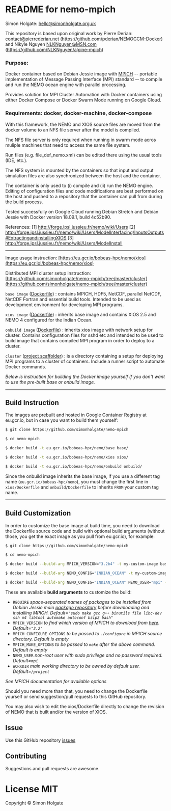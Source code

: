 # README for nemo-mpich
Simon Holgate: <hello@simonholgate.org.uk>

This repository is based upon original work by Pierre Derian: 
<contact@pierrederian.net> (https://github.com/pderian/NEMOGCM-Docker)
and Nikyle Nguyen <NLKNguyen@MSN.com> 
(https://github.com/NLKNguyen/alpine-mpich) 

### Purpose: 
Docker container based on Debian Jessie image with [MPICH](http://www.mpich.org/) -- portable implementation of Message Passing Interface (MPI) standard -- to compile and run the NEMO ocean engine with parallel processing.

Provides solution for MPI Cluster Automation with Docker containers using either Docker Compose or Docker Swarm Mode running on Google Cloud.

### Requirements: docker, docker-machine, docker-compose 

With this framework, the NEMO and XIOS source files are moved from the docker volume to an NFS file server after the model is compiled.

The NFS file server is only required when running in swarm mode acros muliple machines that need to access the same file system.

Run files (e.g. file_def_nemo.xml) can be edited there using the usual tools (IDE, etc.). 

The NFS system is mounted by the containers so that input and output simulation files are also synchronized between the host and the container.

The container is only used to (i) compile and (ii) run the NEMO engine. Editing of configuration files and code modifications are best performed on the host and pushed to a repository that the container can pull from during the build process.

Tested successfully on Google Cloud running Debian Stretch and Debian Jessie
with Docker version 18.09.1, build 4c52b90.

References:
[1] http://forge.ipsl.jussieu.fr/nemo/wiki/Users
[2] http://forge.ipsl.jussieu.fr/nemo/wiki/Users/ModelInterfacing/InputsOutputs#ExtractingandinstallingXIOS
[3] http://forge.ipsl.jussieu.fr/nemo/wiki/Users/ModelInstall

----

Image usage instruction:
[https://eu.gcr.io/bobeas-hpc/nemo/xios](https://eu.gcr.ioi/bobeas-hpc/nemo/xios)


Distributed MPI cluster setup instruction: [https://github.com/simonholgate/nemo-mpich/tree/master/cluster](https://github.com/simonholgate/nemo-mpich/tree/master/cluster)

`base image` ([Dockerfile](https://github.com/simonholgate/nemo-mpich/blob/master/base/Dockerfile)) : contains MPICH, HDF5, NetCDF, parallel NetCDF, NetCDF Fortran and essential build tools. Intended to be used as development environment for developing MPI programs.

`xios image` ([Dockerfile](https://github.com/simonholgate/nemo-mpich/blob/master/xios/Dockerfile)) : inherits base image and contains XIOS 2.5 and NEMO 4 configured for the Indian Ocean. 

`onbuild image` ([Dockerfile](https://github.com/simonholgate/nemo-mpich/blob/onbuild/Dockerfile)) : inherits xios image with network setup for cluster. Contains configuration files for sshd etc and intended to be used to build image that contains compiled MPI program in order to deploy to a cluster.

`cluster` ([project scaffolder](https://github.com/simonholgate/nemo-mpich/tree/master/cluster)) : is a directory containing a setup for deploying MPI programs to a cluster of containers. Include a runner script to automate Docker commands.


*Below is instruction for building the Docker image yourself if you don't want to use the pre-built base or onbuild image.*

----

## Build Instruction

The images are prebuilt and hosted in Google Container Registry at eu.gcr.io, but in case you want to build
them yourself:

```sh
$ git clone https://github.com/simonholgate/nemo-mpich

$ cd nemo-mpich

$ docker build -t eu.gcr.io/bobeas-hpc/nemo/base base/

$ docker build -t eu.gcr.io/bobeas-hpc/nemo/xios xios/

$ docker build -t eu.gcr.io/bobeas-hpc/nemo/onbuild onbuild/
```

Since the onbuild image inherits the base image, if you use a different tag name (`eu.gcr.io/bobeas-hpc/nemo`), you must change the first line in `xios/Dockerfile` and `onbuild/Dockerfile` to inherits `FROM` your custom tag name.

----


## Build Customization

In order to customize the base image at build time, you need to download the Dockerfile source code and build with optional build arguments (without those, you get the exact image as you pull from eu.gcr.io), for example:

```sh
$ git clone https://github.com/simonholgate/nemo-mpich

$ cd nemo-mpich

$ docker build --build-arg MPICH_VERSION="3.2b4" -t my-custom-image base/

$ docker build --build-arg NEMO_CONFIG="INDIAN_OCEAN" -t my-custom-image xios/

$ docker build --build-arg NEMO_CONFIG="INDIAN_OCEAN" NEMO_USER="mpi" -t my-custom-image onbuild/
```
These are available **build arguments** to customize the build:
- `REQUIRE` *space-separated names of packages to be installed from Debian Jessie main [package repository](https://packages.debian.org/jessie/) before downloading and installing MPICH. Default=`"sudo make gcc g++ binutils file libc-dev ssh m4 libtool automake autoconf bzip2 bash"`*
- `MPICH_VERSION` *to find which version of MPICH to download from [here](http://www.mpich.org/static/downloads/). Default=`"3.2"`*
- `MPICH_CONFIGURE_OPTIONS` *to be passed to `./configure` in MPICH source directory. Default is empty*
- `MPICH_MAKE_OPTIONS` *to be passed to `make` after the above command. Default is empty*
- `NEMO_USER` *non-root user with sudo privilege and no password required. Default=`mpi`*
- `WORKDIR` *main working directory to be owned by default user. Default=`/project`*

*See MPICH documentation for available options*

Should you need more than that, you need to change the Dockerfile yourself or send suggestion/pull requests to this GitHub repository.

You may also wish to edit the xios/Dockerfile directly to change the revision of NEMO that is built and/or the version of XIOS.

## Issue

Use this GitHub repository [issues](https://github.com/simonholgate/nemo-mpich/issues)

## Contributing

Suggestions and pull requests are awesome.

# License MIT
Copyright © Simon Holgate
